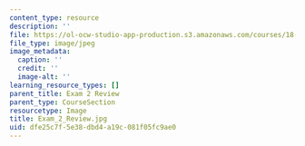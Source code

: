 ```yaml
---
content_type: resource
description: ''
file: https://ol-ocw-studio-app-production.s3.amazonaws.com/courses/18-06sc-linear-algebra-fall-2011/dfe25c7f5e38dbd4a19c081f05fc9ae0_Exam_2_Review.jpg
file_type: image/jpeg
image_metadata:
  caption: ''
  credit: ''
  image-alt: ''
learning_resource_types: []
parent_title: Exam 2 Review
parent_type: CourseSection
resourcetype: Image
title: Exam_2_Review.jpg
uid: dfe25c7f-5e38-dbd4-a19c-081f05fc9ae0
---
```


